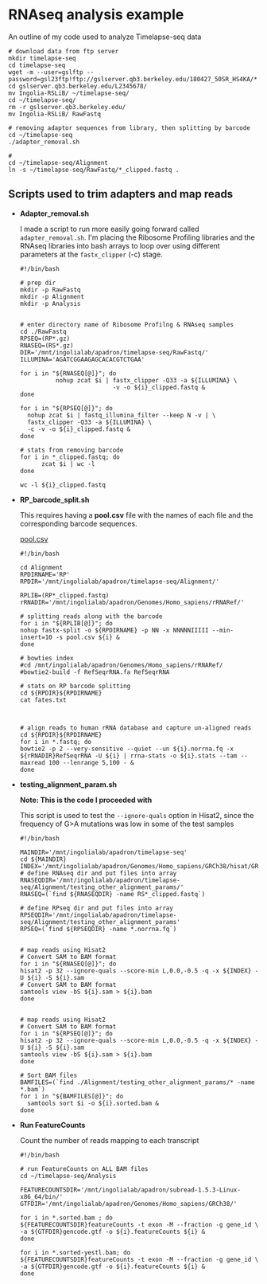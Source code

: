 # RNAseq analysis example

An outline of my code used to analyze Timelapse-seq data

    # download data from ftp server
    mkdir timelapse-seq
    cd timelapse-seq
    wget -m --user=gslftp --password=gsl23ftp!ftp://gslserver.qb3.berkeley.edu/180427_50SR_HS4KA/*
    cd gslserver.qb3.berkeley.edu/L2345678/
    mv Ingolia-RSLiB/ ~/timelapse-seq/
    cd ~/timelapse-seq/
    rm -r gslserver.qb3.berkeley.edu/
    mv Ingolia-RSLiB/ RawFastq
    
    # removing adaptor sequences from library, then splitting by barcode
    cd ~/timelapse-seq
    ./adapter_removal.sh
    
    # 
    cd ~/timelapse-seq/Alignment
    ln -s ~/timelapse-seq/RawFastq/*_clipped.fastq .
    

## Scripts used to trim adapters and map reads

- **Adapter_removal.sh**

  I made a script to run more easily going forward called `adapter_removal.sh`. I'm placing the Ribosome Profiling libraries and the RNAseq libraries into bash arrays to loop over using different parameters at the `fastx_clipper` (-c) stage. 

      #!/bin/bash
      
      # prep dir
      mkdir -p RawFastq
      mkdir -p Alignment
      mkdir -p Analysis
      
      
      # enter directory name of Ribosome Profilng & RNAseq samples
      cd ./RawFastq
      RPSEQ=(RP*.gz)
      RNASEQ=(RS*.gz)
      DIR='/mnt/ingolialab/apadron/timelapse-seq/RawFastq/'
      ILLUMINA='AGATCGGAAGAGCACACGTCTGAA'
      
      for i in "${RNASEQ[@]}"; do
      			nohup zcat $i | fastx_clipper -Q33 -a ${ILLUMINA} \
      							-v -o ${i}_clipped.fastq &
      done
      
      for i in "${RPSEQ[@]}"; do
      	nohup zcat $i | fastq_illumina_filter --keep N -v | \
      	fastx_clipper -Q33 -a ${ILLUMINA} \
      	-c -v -o ${i}_clipped.fastq &
      done 
      
      # stats from removing barcode
      for i in *_clipped.fastq; do
      		zcat $i | wc -l
      done
      
      wc -l ${i}_clipped.fastq

- **RP_barcode_split.sh**

  This requires having a **pool.csv** file with the names of each file and the corresponding barcode sequences. 

  [pool.csv](https://www.notion.so/file/https%3A%2F%2Fs3-us-west-2.amazonaws.com%2Fsecure.notion-static.com%2F7f147045-bd68-46fe-8d14-7db4fa2d351e%2Fpool.csv)

      #!/bin/bash
      
      cd Alignment
      RPDIRNAME='RP'
      RPDIR='/mnt/ingolialab/apadron/timelapse-seq/Alignment/'
      
      RPLIB=(RP*_clipped.fastq)
      rRNADIR='/mnt/ingolialab/apadron/Genomes/Homo_sapiens/rRNARef/'
      
      # splitting reads along with the barcode
      for i in "${RPLIB[@]}"; do
      nohup fastx-split -o ${RPDIRNAME} -p NN -x NNNNNIIIII --min-insert=10 -s pool.csv ${i} &
      done
      
      # bowties index
      #cd /mnt/ingolialab/apadron/Genomes/Homo_sapiens/rRNARef/
      #bowtie2-build -f RefSeqrRNA.fa RefSeqrRNA
      
      # stats on RP barcode splitting
      cd ${RPDIR}${RPDIRNAME}
      cat fates.txt
      
      
      
      # align reads to human rRNA database and capture un-aligned reads
      cd ${RPDIR}${RPDIRNAME}
      for i in *.fastq; do
      bowtie2 -p 2 --very-sensitive --quiet --un ${i}.norrna.fq -x ${rRNADIR}RefSeqrRNA -U ${i} | rrna-stats -o ${i}.stats --tam --maxread 100 --lenrange 5,100 - &
      done

- **testing_alignment_param.sh**

  **Note: This is the code I proceeded with**

  This script is used to test the `--ignore-quals` option in Hisat2, since the frequency of G>A mutations was low in some of the test samples

      #!/bin/bash
      
      MAINDIR='/mnt/ingolialab/apadron/timelapse-seq'
      cd ${MAINDIR}
      INDEX='/mnt/ingolialab/apadron/Genomes/Homo_sapiens/GRCh38/hisat/GRCh38'
      # define RNAseq dir and put files into array
      RNASEQDIR='/mnt/ingolialab/apadron/timelapse-seq/Alignment/testing_other_alignment_params/'
      RNASEQ=(`find ${RNASEQDIR} -name RS*_clipped.fastq`)
      
      # define RPseq dir and put files into array
      RPSEQDIR='/mnt/ingolialab/apadron/timelapse-seq/Alignment/testing_other_alignment_params'
      RPSEQ=(`find ${RPSEQDIR} -name *.norrna.fq`)
      
      
      # map reads using Hisat2
      # Convert SAM to BAM format
      for i in "${RNASEQ[@]}"; do 
      hisat2 -p 32 --ignore-quals --score-min L,0.0,-0.5 -q -x ${INDEX} -U ${i} -S ${i}.sam
      # Convert SAM to BAM format
      samtools view -bS ${i}.sam > ${i}.bam
      done
      
      
      # map reads using Hisat2
      # Convert SAM to BAM format
      for i in "${RPSEQ[@]}"; do 
      hisat2 -p 32 --ignore-quals --score-min L,0.0,-0.5 -q -x ${INDEX} -U ${i} -S ${i}.sam
      samtools view -bS ${i}.sam > ${i}.bam
      done
      
      # Sort BAM files
      BAMFILES=(`find ./Alignment/testing_other_alignment_params/* -name *.bam`)
      for i in "${BAMFILES[@]}"; do
      	samtools sort $i -o ${i}.sorted.bam &
      done

- **Run FeatureCounts**

  Count the number of reads mapping to each transcript

      #!/bin/bash
      
      # run FeatureCounts on ALL BAM files
      cd ~/timelapse-seq/Analysis
      
      FEATURECOUNTSDIR='/mnt/ingolialab/apadron/subread-1.5.3-Linux-x86_64/bin/'
      GTFDIR='/mnt/ingolialab/apadron/Genomes/Homo_sapiens/GRCh38/'
      
      for i in *.sorted.bam ; do
      ${FEATURECOUNTSDIR}featureCounts -t exon -M --fraction -g gene_id \
      -a ${GTFDIR}gencode.gtf -o ${i}.featureCounts ${i} &
      done
      
      for i in *.sorted-yestl.bam; do
      ${FEATURECOUNTSDIR}featureCounts -t exon -M --fraction -g gene_id \
      -a ${GTFDIR}gencode.gtf -o ${i}.featureCounts ${i} &
      done
